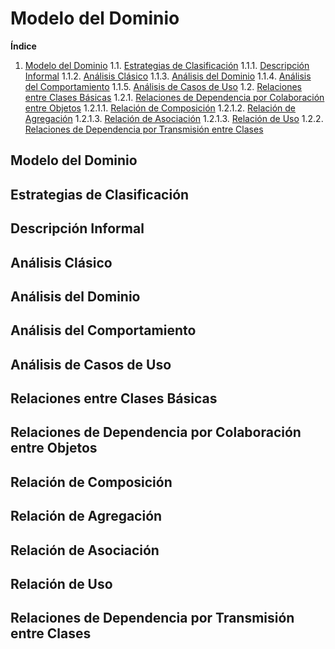 # Modelo del Dominio

**Índice**
1. [Modelo del Dominio](#Modelo-del-Dominio)
1.1. [Estrategias de Clasificación](#Estrategias-de-Clasificación)
1.1.1. [Descripción Informal](#Descripción-Informal)
1.1.2. [Análisis Clásico](#Análisis-Clásico)
1.1.3. [Análisis del Dominio](#Análisis-del-Dominio)
1.1.4. [Análisis del Comportamiento](#Análisis-del-Comportamiento)
1.1.5. [Análisis de Casos de Uso](#Análisis-de-Casos-de-Uso)
1.2. [Relaciones entre Clases Básicas](#Relaciones-entre-Clases-Básicas)
1.2.1. [Relaciones de Dependencia por Colaboración entre Objetos](#Relaciones-de-Dependencia-por-Colaboración-entre-Objetos)
1.2.1.1. [Relación de Composición](#Relación-de-Composición)
1.2.1.2. [Relación de Agregación](#Relación-de-Agregación)
1.2.1.3. [Relación de Asociación](#Relación-de-Asociación)
1.2.1.3. [Relación de Uso](#Relación-de-Uso)
1.2.2. [Relaciones de Dependencia por Transmisión entre Clases](#Relación-de-Dependencia-por-Transmisión-entre-Clases)

## Modelo del Dominio

## Estrategias de Clasificación

## Descripción Informal

## Análisis Clásico

## Análisis del Dominio

## Análisis del Comportamiento

## Análisis de Casos de Uso

## Relaciones entre Clases Básicas

## Relaciones de Dependencia por Colaboración entre Objetos

## Relación de Composición

## Relación de Agregación

## Relación de Asociación

## Relación de Uso

## Relaciones de Dependencia por Transmisión entre Clases